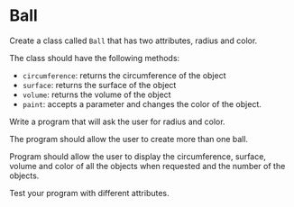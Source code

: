 # Ball

Create a class called `Ball` that has two attributes, radius and color.

The class should have the following methods:

- `circumference`: returns the circumference of the object
- `surface`: returns the surface of the object
- `volume`: returns the volume of the object
- `paint`: accepts a parameter and changes the color of the object.

Write a program that will ask the user for radius and color.

The program should allow the user to create more than one ball.

Program should allow the user to display the circumference, surface, volume and color of all the objects when requested and the number of the objects.

Test your program with different attributes.